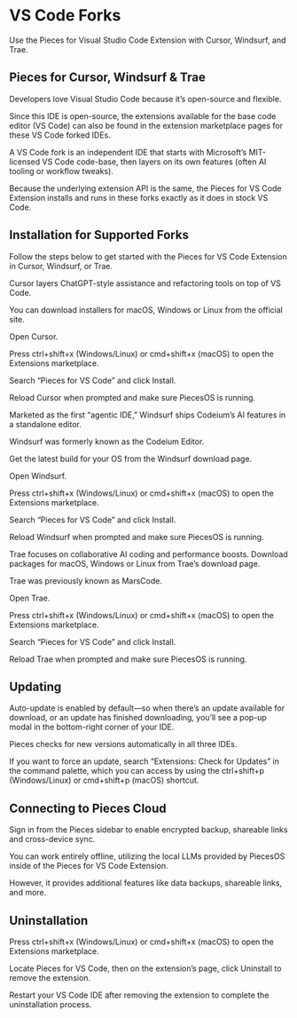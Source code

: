 # VS Code Forks

Use the Pieces for Visual Studio Code Extension with Cursor, Windsurf, and Trae.

## Pieces for Cursor, Windsurf & Trae

Developers love Visual Studio Code because it’s open-source and flexible.

Since this IDE is open-source, the extensions available for the base code editor (VS Code) can also be found in the extension marketplace pages for these VS Code forked IDEs.

A VS Code fork is an independent IDE that starts with Microsoft’s MIT-licensed VS Code code-base, then layers on its own features (often AI tooling or workflow tweaks).

Because the underlying extension API is the same, the Pieces for VS Code Extension installs and runs in these forks exactly as it does in stock VS Code.

## Installation for Supported Forks

Follow the steps below to get started with the Pieces for VS Code Extension in Cursor, Windsurf, or Trae.

Cursor layers ChatGPT-style assistance and refactoring tools on top of VS Code.

You can download installers for macOS, Windows or Linux from the official site.

Open Cursor.

Press ctrl+shift+x (Windows/Linux) or cmd+shift+x (macOS) to open the Extensions marketplace.

Search “Pieces for VS Code” and click Install.

Reload Cursor when prompted and make sure PiecesOS is running.



Marketed as the first “agentic IDE,” Windsurf ships Codeium’s AI features in a standalone editor.

Windsurf was formerly known as the Codeium Editor.

Get the latest build for your OS from the Windsurf download page.

Open Windsurf.

Press ctrl+shift+x (Windows/Linux) or cmd+shift+x (macOS) to open the Extensions marketplace.

Search “Pieces for VS Code” and click Install.

Reload Windsurf when prompted and make sure PiecesOS is running.



Trae focuses on collaborative AI coding and performance boosts. Download packages for macOS, Windows or Linux from Trae’s download page.

Trae was previously known as MarsCode.

Open Trae.

Press ctrl+shift+x (Windows/Linux) or cmd+shift+x (macOS) to open the Extensions marketplace.

Search “Pieces for VS Code” and click Install.

Reload Trae when prompted and make sure PiecesOS is running.



## Updating

Auto-update is enabled by default—so when there’s an update available for download, or an update has finished downloading, you’ll see a pop-up modal in the bottom-right corner of your IDE.

Pieces checks for new versions automatically in all three IDEs.

If you want to force an update, search “Extensions: Check for Updates” in the command palette, which you can access by using the ctrl+shift+p (Windows/Linux) or cmd+shift+p (macOS) shortcut.

## Connecting to Pieces Cloud

Sign in from the Pieces sidebar to enable encrypted backup, shareable links and cross-device sync.

You can work entirely offline, utilizing the local LLMs provided by PiecesOS inside of the Pieces for VS Code Extension.

However, it provides additional features like data backups, shareable links, and more.

## Uninstallation

Press ctrl+shift+x (Windows/Linux) or cmd+shift+x (macOS) to open the Extensions marketplace.

Locate Pieces for VS Code, then on the extension’s page, click Uninstall to remove the extension.

Restart your VS Code IDE after removing the extension to complete the uninstallation process.